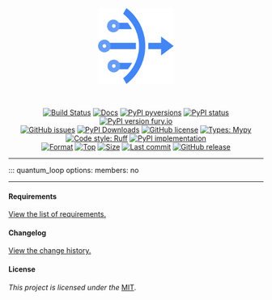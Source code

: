 <div align="center">
  <p align="center">
    <a href="https://github.com/kebasyaty/quantum-loop">
      <img
        height="150"
        alt="Logo"
        src="https://raw.githubusercontent.com/kebasyaty/quantum-loop/main/assets/logo.svg">
    </a>
  </p>
  <br>
  <p align="center">
    <a href="https://github.com/kebasyaty/quantum-loop/actions/workflows/test.yml" alt="Build Status"><img src="https://github.com/kebasyaty/quantum-loop/actions/workflows/test.yml/badge.svg" alt="Build Status"></a>
    <a href="https://kebasyaty.github.io/quantum-loop/" alt="Docs"><img src="https://img.shields.io/badge/docs-available-brightgreen.svg" alt="Docs"></a>
    <a href="https://pypi.python.org/pypi/quantum-loop/" alt="PyPI pyversions"><img src="https://img.shields.io/pypi/pyversions/quantum-loop.svg" alt="PyPI pyversions"></a>
    <a href="https://pypi.python.org/pypi/quantum-loop/" alt="PyPI status"><img src="https://img.shields.io/pypi/status/quantum-loop.svg" alt="PyPI status"></a>
    <a href="https://pypi.python.org/pypi/quantum-loop/" alt="PyPI version fury.io"><img src="https://badge.fury.io/py/quantum-loop.svg" alt="PyPI version fury.io"></a>
    <br>
    <a href="https://github.com/kebasyaty/quantum-loop/issues"><img src="https://img.shields.io/github/issues/kebasyaty/quantum-loop.svg" alt="GitHub issues"></a>
    <a href="https://pepy.tech/projects/quantum-loop"><img src="https://static.pepy.tech/badge/quantum-loop" alt="PyPI Downloads"></a>
    <a href="https://github.com/kebasyaty/quantum-loop/blob/main/LICENSE" alt="GitHub license"><img src="https://img.shields.io/github/license/kebasyaty/quantum-loop" alt="GitHub license"></a>
    <a href="https://mypy-lang.org/" alt="Types: Mypy"><img src="https://img.shields.io/badge/types-Mypy-202235.svg?color=0c7ebf" alt="Types: Mypy"></a>
    <a href="https://docs.astral.sh/ruff/" alt="Code style: Ruff"><img src="https://img.shields.io/badge/code%20style-Ruff-FDD835.svg" alt="Code style: Ruff"></a>
    <a href="https://github.com/kebasyaty/quantum-loop" alt="PyPI implementation"><img src="https://img.shields.io/pypi/implementation/quantum-loop" alt="PyPI implementation"></a>
    <br>
    <a href="https://pypi.org/project/quantum-loop"><img src="https://img.shields.io/pypi/format/quantum-loop" alt="Format"></a>
    <a href="https://github.com/kebasyaty/quantum-loop"><img src="https://img.shields.io/github/languages/top/kebasyaty/quantum-loop" alt="Top"></a>
    <a href="https://github.com/kebasyaty/quantum-loop"><img src="https://img.shields.io/github/repo-size/kebasyaty/quantum-loop" alt="Size"></a>
    <a href="https://github.com/kebasyaty/quantum-loop"><img src="https://img.shields.io/github/last-commit/kebasyaty/quantum-loop/main" alt="Last commit"></a>
    <a href="https://github.com/kebasyaty/quantum-loop/releases/" alt="GitHub release"><img src="https://img.shields.io/github/release/kebasyaty/quantum-loop" alt="GitHub release"></a>
  </p>
</div>

<hr>

::: quantum_loop
    options:
      members: no

<hr>

#### Requirements

[View the list of requirements.](https://github.com/kebasyaty/quantum-loop/blob/main/REQUIREMENTS.md "View the list of requirements.")

#### Changelog

[View the change history.](https://github.com/kebasyaty/quantum-loop/blob/main/CHANGELOG.md "Changelog")

#### License

_This project is licensed under the_ [MIT](https://github.com/kebasyaty/quantum-loop/blob/main/LICENSE "MIT").

